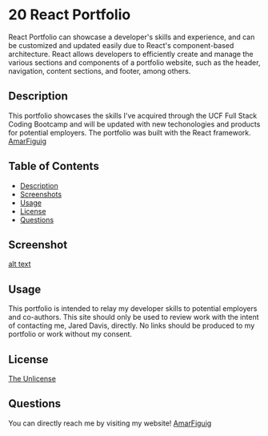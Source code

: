 # 20 React Portfolio
 React Portfolio can showcase a developer's skills and experience, and can be customized and updated easily due to React's component-based architecture. React allows developers to efficiently create and manage the various sections and components of a portfolio website, such as the header, navigation, content sections, and footer, among others.

## Description
This portfolio showcases the skills I've acquired through the UCF Full Stack Coding Bootcamp and will be updated with new techonologies and products for potential employers. The portfolio was built with the React framework.
[AmarFiguig](https://amarfiguig.github.io//)

## Table of Contents
- [Description](#description)
- [Screenshots](#screenshots)
- [Usage](#usage)
- [License](#license)
- [Questions](#questions)

## Screenshot
[alt text]()

## Usage
This portfolio is intended to relay my developer skills to potential employers and co-authors. This site should only be used to review work with the intent of contacting me, Jared Davis, directly. No links should be produced to my portfolio or work without my consent.

## License
[The Unlicense](https://unlicense.org/)

## Questions
You can directly reach me by visiting my website!
[AmarFiguig](https://amarfiguig.github.io//)
